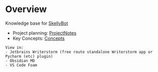 # Overview

Knowledge base for [SkellyBot](SkellyBot.md)


- Project planning: [ProjectNotes](ProjectNotes.md)
- Key Concepts: [Concepts](Concepts.md)

```ad-note
View in: 
- Jetbrains Writerstorm (free route standalone Writerstorm app or Pycharm (etc) plugin)
- Obsidian MD
- VS Code Foam
```